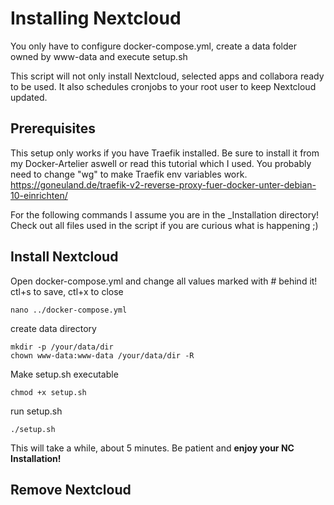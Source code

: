 # Installing Nextcloud

You only have to configure docker-compose.yml, create a data folder owned by www-data and execute setup.sh

This script will not only install Nextcloud, selected apps and collabora ready to be used.
It also schedules cronjobs to your root user to keep Nextcloud updated.

## Prerequisites

This setup only works if you have Traefik installed.
Be sure to install it from my Docker-Artelier aswell or read this tutorial which I used.
You probably need to change "wg" to make Traefik env variables work.
https://goneuland.de/traefik-v2-reverse-proxy-fuer-docker-unter-debian-10-einrichten/

For the following commands I assume you are in the _Installation directory!
Check out all files used in the script if you are curious what is happening ;)

## Install Nextcloud

Open docker-compose.yml and change all values marked with # behind it! ctl+s to save, ctl+x to close
```
nano ../docker-compose.yml
```

create data directory
```
mkdir -p /your/data/dir
chown www-data:www-data /your/data/dir -R
```

Make setup.sh executable
```
chmod +x setup.sh
```

run setup.sh
```
./setup.sh
```

This will take a while, about 5 minutes.
Be patient and **enjoy your NC Installation!**

## Remove Nextcloud
